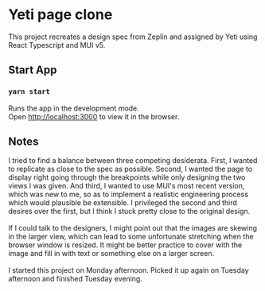 # Yeti page clone

This project recreates a design spec from Zeplin and assigned by Yeti using React Typescript and MUI v5.

## Start App

### `yarn start`

Runs the app in the development mode.\
Open [http://localhost:3000](http://localhost:3000) to view it in the browser.

## Notes

I tried to find a balance between three competing desiderata. First, I wanted to replicate as close to the spec as possible. Second, I wanted the page to display right going through the breakpoints while only designing the two views I was given. And third, I wanted to use MUI's most recent version, which was new to me, so as to implement a realistic engineering process which would plausible be extensible. I privileged the second and third desires over the first, but I think I stuck pretty close to the original design.\
\
If I could talk to the designers, I might point out that the images are skewing in the larger view, which can lead to some unfortunate stretching when the browser window is resized. It might be better practice to cover with the image and fill in with text or something else on a larger screen.\
\
I started this project on Monday afternoon. Picked it up again on Tuesday afternoon and finished Tuesday evening.
